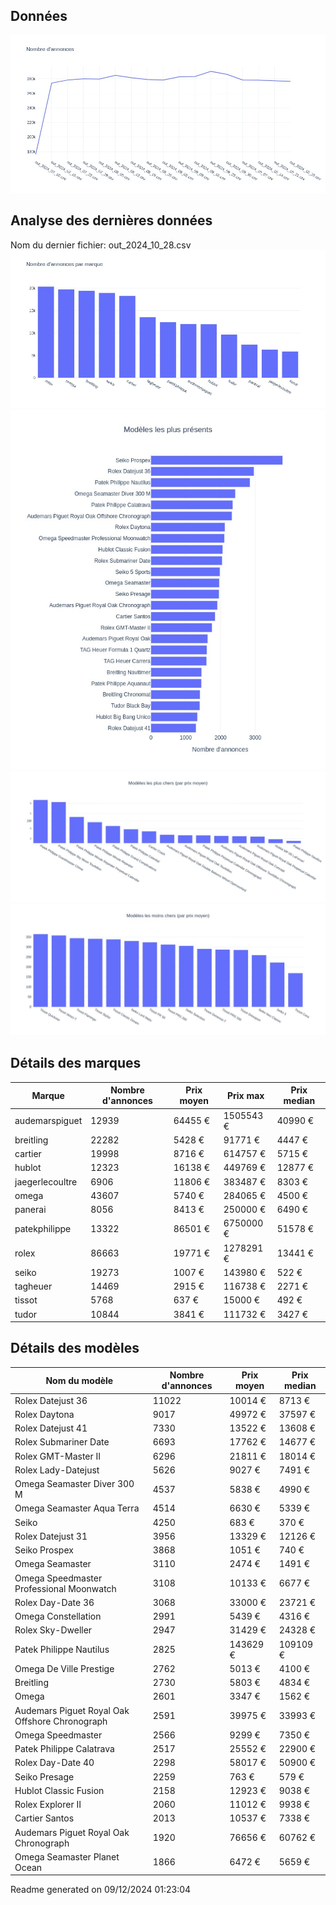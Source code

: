 
## Données
![image](./out/count_per_day.jpeg)

## Analyse des dernières données
Nom du dernier fichier: out_2024_10_28.csv
![image](./out/count_per_brand.jpeg)
![image](./out/count_per_name.jpeg)
![image](./out/avg_price_per_name_desc.jpeg)
![image](./out/avg_price_per_name_asc.jpeg)

## Détails des marques
|Marque|Nombre d'annonces|Prix moyen|Prix max|Prix median|
|------|-----------------|----------|--------|-----------|
|audemarspiguet|12939|64455 €|1505543 €|40990 €| 
|breitling|22282|5428 €|91771 €|4447 €| 
|cartier|19998|8716 €|614757 €|5715 €| 
|hublot|12323|16138 €|449769 €|12877 €| 
|jaegerlecoultre|6906|11806 €|383487 €|8303 €| 
|omega|43607|5740 €|284065 €|4500 €| 
|panerai|8056|8413 €|250000 €|6490 €| 
|patekphilippe|13322|86501 €|6750000 €|51578 €| 
|rolex|86663|19771 €|1278291 €|13441 €| 
|seiko|19273|1007 €|143980 €|522 €| 
|tagheuer|14469|2915 €|116738 €|2271 €| 
|tissot|5768|637 €|15000 €|492 €| 
|tudor|10844|3841 €|111732 €|3427 €| 

## Détails des modèles
Nom du modèle|Nombre d'annonces|Prix moyen|Prix median|
|-------------|-----------------|----------|-----------|
|               Rolex Datejust 36|11022|10014 €|8713 €| 
|               Rolex Daytona|9017|49972 €|37597 €| 
|               Rolex Datejust 41|7330|13522 €|13608 €| 
|               Rolex Submariner Date|6693|17762 €|14677 €| 
|               Rolex GMT-Master II|6296|21811 €|18014 €| 
|               Rolex Lady-Datejust|5626|9027 €|7491 €| 
|               Omega Seamaster Diver 300 M|4537|5838 €|4990 €| 
|               Omega Seamaster Aqua Terra|4514|6630 €|5339 €| 
|               Seiko|4250|683 €|370 €| 
|               Rolex Datejust 31|3956|13329 €|12126 €| 
|               Seiko Prospex|3868|1051 €|740 €| 
|               Omega Seamaster|3110|2474 €|1491 €| 
|               Omega Speedmaster Professional Moonwatch|3108|10133 €|6677 €| 
|               Rolex Day-Date 36|3068|33000 €|23721 €| 
|               Omega Constellation|2991|5439 €|4316 €| 
|               Rolex Sky-Dweller|2947|31429 €|24328 €| 
|               Patek Philippe Nautilus|2825|143629 €|109109 €| 
|               Omega De Ville Prestige|2762|5013 €|4100 €| 
|               Breitling|2730|5803 €|4834 €| 
|               Omega|2601|3347 €|1562 €| 
|               Audemars Piguet Royal Oak Offshore Chronograph|2591|39975 €|33993 €| 
|               Omega Speedmaster|2566|9299 €|7350 €| 
|               Patek Philippe Calatrava|2517|25552 €|22900 €| 
|               Rolex Day-Date 40|2298|58017 €|50900 €| 
|               Seiko Presage|2259|763 €|579 €| 
|               Hublot Classic Fusion|2158|12923 €|9038 €| 
|               Rolex Explorer II|2060|11012 €|9938 €| 
|               Cartier Santos|2013|10537 €|7338 €| 
|               Audemars Piguet Royal Oak Chronograph|1920|76656 €|60762 €| 
|               Omega Seamaster Planet Ocean|1866|6472 €|5659 €| 


 Readme generated on 09/12/2024 01:23:04